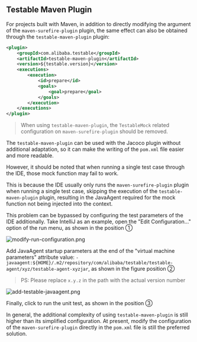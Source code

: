 Testable Maven Plugin
---

For projects built with Maven, in addition to directly modifying the argument of the `maven-surefire-plugin` plugin, the same effect can also be obtained through the `testable-maven-plugin` plugin:

```xml
<plugin>
    <groupId>com.alibaba.testable</groupId>
    <artifactId>testable-maven-plugin</artifactId>
    <version>${testable.version}</version>
    <executions>
        <execution>
            <id>prepare</id>
            <goals>
                <goal>prepare</goal>
            </goals>
        </execution>
    </executions>
</plugin>
```

> When using `testable-maven-plugin`, the `TestableMock` related configuration on `maven-surefire-plugin` should be removed.

The `testable-maven-plugin` can be used with the Jacoco plugin without additional adaptation, so it can make the writing of the `pom.xml` file easier and more readable.

However, it should be noted that when running a single test case through the IDE, those mock function may fail to work.

This is because the IDE usually only runs the `maven-surefire-plugin` plugin when running a single test case, skipping the execution of the `testable-maven-plugin` plugin, resulting in the JavaAgent required for the mock function not being injected into the context.

This problem can be bypassed by configuring the test parameters of the IDE additionally. Take IntelliJ as an example, open the "Edit Configuration..." option of the run menu, as shown in the position ①

![modify-run-configuration.png](https://img.alicdn.com/imgextra/i3/O1CN01HLlNyZ1gezVe4AOiE_!!6000000004168-2-tps-1036-184.png)

Add JavaAgent startup parameters at the end of the "virtual machine parameters" attribute value: `-javaagent:${HOME}/.m2/repository/com/alibaba/testable/testable-agent/xyz/testable-agent-xyzjar`, as shown in the figure position ②

> PS: Please replace `x.y.z` in the path with the actual version number

![add-testable-javaagent.png](https://img.alicdn.com/imgextra/i4/O1CN01pdxC8S1R2JpXX8aOJ_!!6000000002053-2-tps-2446-486.png)

Finally, click to run the unit test, as shown in the position ③

In general, the additional complexity of using `testable-maven-plugin` is still higher than its simplified configuration. At present, modify the configuration of the `maven-surefire-plugin` directly in the `pom.xml` file is still the preferred solution.
